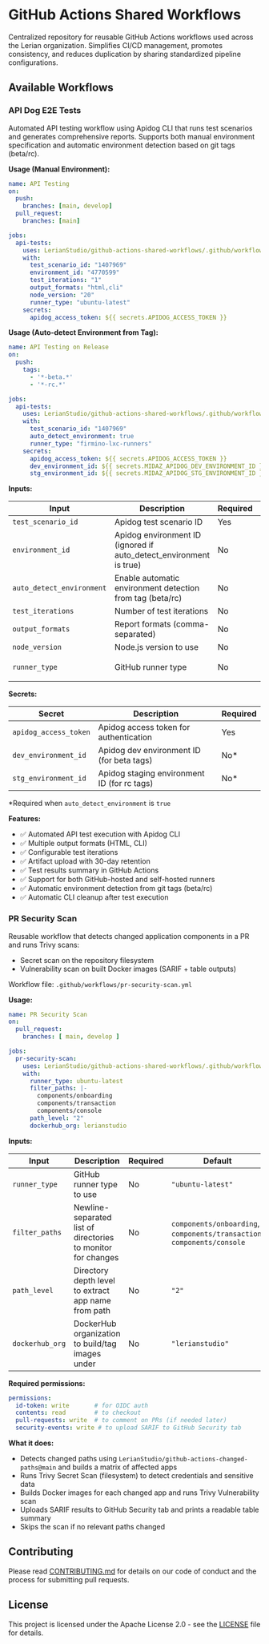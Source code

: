 # GitHub Actions Shared Workflows

Centralized repository for reusable GitHub Actions workflows used across the Lerian organization. Simplifies CI/CD management, promotes consistency, and reduces duplication by sharing standardized pipeline configurations.

## Available Workflows

### API Dog E2E Tests

Automated API testing workflow using Apidog CLI that runs test scenarios and generates comprehensive reports. Supports both manual environment specification and automatic environment detection based on git tags (beta/rc).

**Usage (Manual Environment):**

```yaml
name: API Testing
on:
  push:
    branches: [main, develop]
  pull_request:
    branches: [main]

jobs:
  api-tests:
    uses: LerianStudio/github-actions-shared-workflows/.github/workflows/api-dog-e2e-tests.yml@main
    with:
      test_scenario_id: "1407969"
      environment_id: "4770599"
      test_iterations: "1"
      output_formats: "html,cli"
      node_version: "20"
      runner_type: "ubuntu-latest"
    secrets:
      apidog_access_token: ${{ secrets.APIDOG_ACCESS_TOKEN }}
```

**Usage (Auto-detect Environment from Tag):**

```yaml
name: API Testing on Release
on:
  push:
    tags:
      - '*-beta.*'
      - '*-rc.*'

jobs:
  api-tests:
    uses: LerianStudio/github-actions-shared-workflows/.github/workflows/api-dog-e2e-tests.yml@main
    with:
      test_scenario_id: "1407969"
      auto_detect_environment: true
      runner_type: "firmino-lxc-runners"
    secrets:
      apidog_access_token: ${{ secrets.APIDOG_ACCESS_TOKEN }}
      dev_environment_id: ${{ secrets.MIDAZ_APIDOG_DEV_ENVIRONMENT_ID }}
      stg_environment_id: ${{ secrets.MIDAZ_APIDOG_STG_ENVIRONMENT_ID }}
```

**Inputs:**

| Input | Description | Required | Default |
|-------|-------------|----------|---------|
| `test_scenario_id` | Apidog test scenario ID | Yes | - |
| `environment_id` | Apidog environment ID (ignored if auto_detect_environment is true) | No | - |
| `auto_detect_environment` | Enable automatic environment detection from tag (beta/rc) | No | `false` |
| `test_iterations` | Number of test iterations | No | `"1"` |
| `output_formats` | Report formats (comma-separated) | No | `"html,cli"` |
| `node_version` | Node.js version to use | No | `"20"` |
| `runner_type` | GitHub runner type | No | `"firmino-lxc-runners"` |

**Secrets:**

| Secret | Description | Required |
|--------|-------------|----------|
| `apidog_access_token` | Apidog access token for authentication | Yes |
| `dev_environment_id` | Apidog dev environment ID (for beta tags) | No* |
| `stg_environment_id` | Apidog staging environment ID (for rc tags) | No* |

*Required when `auto_detect_environment` is `true`

**Features:**

- ✅ Automated API test execution with Apidog CLI
- ✅ Multiple output formats (HTML, CLI)
- ✅ Configurable test iterations
- ✅ Artifact upload with 30-day retention
- ✅ Test results summary in GitHub Actions
- ✅ Support for both GitHub-hosted and self-hosted runners
- ✅ Automatic environment detection from git tags (beta/rc)
- ✅ Automatic CLI cleanup after test execution

### PR Security Scan

Reusable workflow that detects changed application components in a PR and runs Trivy scans:
- Secret scan on the repository filesystem
- Vulnerability scan on built Docker images (SARIF + table outputs)

Workflow file: `.github/workflows/pr-security-scan.yml`

**Usage:**

```yaml
name: PR Security Scan
on:
  pull_request:
    branches: [ main, develop ]

jobs:
  pr-security-scan:
    uses: LerianStudio/github-actions-shared-workflows/.github/workflows/pr-security-scan.yml@main
    with:
      runner_type: ubuntu-latest
      filter_paths: |-
        components/onboarding
        components/transaction
        components/console
      path_level: "2"
      dockerhub_org: lerianstudio
```

**Inputs:**

| Input | Description | Required | Default |
|-------|-------------|----------|---------|
| `runner_type` | GitHub runner type to use | No | `"ubuntu-latest"` |
| `filter_paths` | Newline-separated list of directories to monitor for changes | No | `components/onboarding`, `components/transaction`, `components/console` |
| `path_level` | Directory depth level to extract app name from path | No | `"2"` |
| `dockerhub_org` | DockerHub organization to build/tag images under | No | `"lerianstudio"` |

**Required permissions:**

```yaml
permissions:
  id-token: write       # for OIDC auth
  contents: read        # to checkout
  pull-requests: write  # to comment on PRs (if needed later)
  security-events: write # to upload SARIF to GitHub Security tab
```

**What it does:**

- Detects changed paths using `LerianStudio/github-actions-changed-paths@main` and builds a matrix of affected apps
- Runs Trivy Secret Scan (filesystem) to detect credentials and sensitive data
- Builds Docker images for each changed app and runs Trivy Vulnerability scan
- Uploads SARIF results to GitHub Security tab and prints a readable table summary
- Skips the scan if no relevant paths changed

## Contributing

Please read [CONTRIBUTING.md](CONTRIBUTING.md) for details on our code of conduct and the process for submitting pull requests.

## License

This project is licensed under the Apache License 2.0 - see the [LICENSE](LICENSE) file for details.
